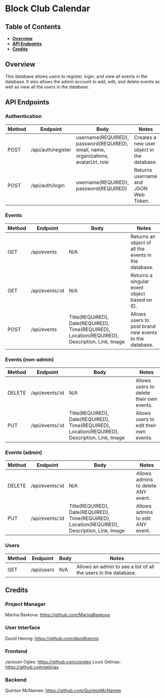 # Block Club Calendar

## Table of Contents

- **[Overview](#overview)**<br>
- **[API Endpoints](#api-endpoints)**<br>
- **[Credits](#credits)**<br>

## <a name='overview'></a>Overview
This database allows users to register, login, and view all events in the database. It also allows the admin account to add, edit, and delete events as well as view all the users in the database.

## API Endpoints

### Authentication
Method | Endpoint | Body | Notes |
| ----- | ----------------- | ------------------------------ | ------------------ |
POST | /api/auth/register | username(REQUIRED), password(REQUIRED), email, name, organizations, avatarUrl, role | Creates a new user object in the database. |
POST | /api/auth/login |  username(REQUIRED), password(REQUIRED) | Returns username and JSON Web Token. |

### Events
Method | Endpoint | Body | Notes
| ----- | ----------------- | ------------------------------ | ------------------ |
GET | /api/events | N/A | Returns an object of all the events in the database. |
GET | /api/events/:id | N/A | Returns a singular event object based on ID. |
POST | /api/events | Title(REQUIRED), Date(REQUIRED), Time(REQUIRED), Location(REQUIRED), Description, Link, Image | Allows users to post brand new events to the database. |

### Events (non-admin)
Method | Endpoint | Body | Notes
| ----- | ----------------- | ------------------------------ | ------------------ |
DELETE | /api/events/:id | N/A | Allows users to delete their own events. |
PUT | /api/events/:id | Title(REQUIRED), Date(REQUIRED), Time(REQUIRED), Location(REQUIRED), Description, Link, Image | Allows users to edit their own events. |

### Events (admin)
Method | Endpoint | Body | Notes
| ----- | ----------------- | ------------------------------ | ------------------ |
DELETE | /api/events/:id | N/A | Allows admins to delete ANY event. |
PUT | /api/events/:id | Title(REQUIRED), Date(REQUIRED), Time(REQUIRED), Location(REQUIRED), Description, Link, Image | Allows admins to edit ANY event. |

### Users
Method | Endpoint | Body | Notes
| ----- | ----------------- | ------------------------------ | ------------------ |
GET | /api/users | N/A | Allows an admin to see a list of all the users in the database. |

## Credits
### Project Manager
Marina Baskova: https://github.com/MarinaBaskova

### User Interface
David Hennig: https://github.com/davidhennig

### Frontend
Jackson Ogles: https://github.com/cjogles
Louis Gelinas: https://github.com/gelinas

### Backend
Quinton McNamee: https://github.com/QuintonMcNamee